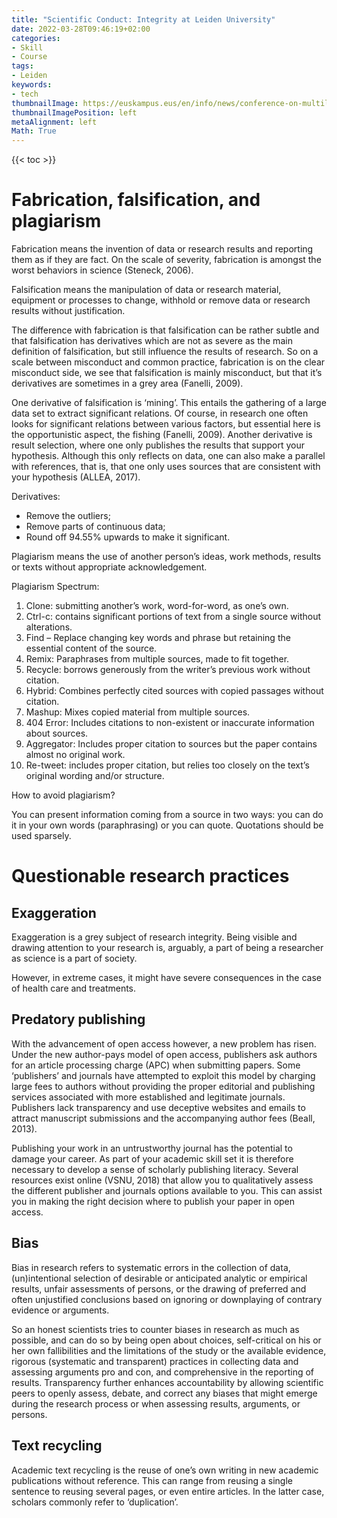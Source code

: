 ```yaml
---
title: "Scientific Conduct: Integrity at Leiden University"
date: 2022-03-28T09:46:19+02:00
categories:
- Skill
- Course
tags:
- Leiden
keywords:
- tech
thumbnailImage: https://euskampus.eus/en/info/news/conference-on-multilingualism-leiden-netherlands/@@images/image
thumbnailImagePosition: left
metaAlignment: left
Math: True
---
```

<!--more-->
{{< toc >}}
# Fabrication, falsification, and plagiarism
Fabrication means the invention of data or research results and reporting them as if they are fact. On the scale of severity, fabrication is amongst the worst behaviors in science (Steneck, 2006).

Falsification means the manipulation of data or research material, equipment or processes to change, withhold or remove data or research results without justification.

The difference with fabrication is that falsification can be rather subtle and that falsification has derivatives which are not as severe as the main definition of falsification, but still influence the results of research. So on a scale between misconduct and common practice, fabrication is on the clear misconduct side, we see that falsification is mainly misconduct, but that it’s derivatives are sometimes in a grey area (Fanelli, 2009).

One derivative of falsification is ‘mining’. This entails the gathering of a large data set to extract significant relations. Of course, in research one often looks for significant relations between various factors, but essential here is the opportunistic aspect, the fishing (Fanelli, 2009). Another derivative is result selection, where one only publishes the results that support your hypothesis. Although this only reflects on data, one can also make a parallel with references, that is, that one only uses sources that are consistent with your hypothesis (ALLEA, 2017).

Derivatives:
* Remove the outliers;
* Remove parts of continuous data;
* Round off 94.55% upwards to make it significant.

Plagiarism means the use of another person’s ideas, work methods, results or texts without appropriate acknowledgement.

Plagiarism Spectrum:
1. Clone: submitting another’s work, word-for-word, as one’s own.
2. Ctrl-c: contains significant portions of text from a single source without alterations.
3. Find – Replace changing key words and phrase but retaining the essential content of the source.
4. Remix: Paraphrases from multiple sources, made to fit together.
5. Recycle: borrows generously from the writer’s previous work without citation.
6. Hybrid: Combines perfectly cited sources with copied passages without citation.
7. Mashup: Mixes copied material from multiple sources.
8. 404 Error: Includes citations to non-existent or inaccurate information about sources.
9. Aggregator: Includes proper citation to sources but the paper contains almost no original work.
10. Re-tweet: includes proper citation, but relies too closely on the text’s original wording and/or structure.


How to avoid plagiarism?

You can present information coming from a source in two ways: you can do it in your own words (paraphrasing) or you can quote. Quotations should be used sparsely.

# Questionable research practices
## Exaggeration
Exaggeration is a grey subject of research integrity. Being visible and drawing attention to your research is, arguably, a part of being a researcher as science is a part of society.

However, in extreme cases, it might have severe consequences in the case of health care and treatments.
## Predatory publishing
With the advancement of open access however, a new problem has risen. Under the new author-pays model of open access, publishers ask authors for an article processing charge (APC) when submitting papers. Some ‘publishers’ and journals have attempted to exploit this model by charging large fees to authors without providing the proper editorial and publishing services associated with more established and legitimate journals. Publishers lack transparency and use deceptive websites and emails to attract manuscript submissions and the accompanying author fees (Beall, 2013).

Publishing your work in an untrustworthy journal has the potential to damage your career. As part of your academic skill set it is therefore necessary to develop a sense of scholarly publishing literacy. Several resources exist online (VSNU, 2018) that allow you to qualitatively assess the different publisher and journals options available to you. This can assist you in making the right decision where to publish your paper in open access.

## Bias
Bias in research refers to systematic errors in the collection of data, (un)intentional selection of desirable or anticipated analytic or empirical results, unfair assessments of persons, or the drawing of preferred and often unjustified conclusions based on ignoring or downplaying of contrary evidence or arguments.

So an honest scientists tries to counter biases in research as much as possible, and can do so by being open about choices, self-critical on his or her own fallibilities and the limitations of the study or the available evidence, rigorous (systematic and transparent) practices in collecting data and assessing arguments pro and con, and comprehensive in the reporting of results. Transparency further enhances accountability by allowing scientific peers to openly assess, debate, and correct any biases that might emerge during the research process or when assessing results, arguments, or persons.

## Text recycling
Academic text recycling is the reuse of one’s own writing in new academic publications without reference. This can range from reusing a single sentence to reusing several pages, or even entire articles. In the latter case, scholars commonly refer to ‘duplication’.
